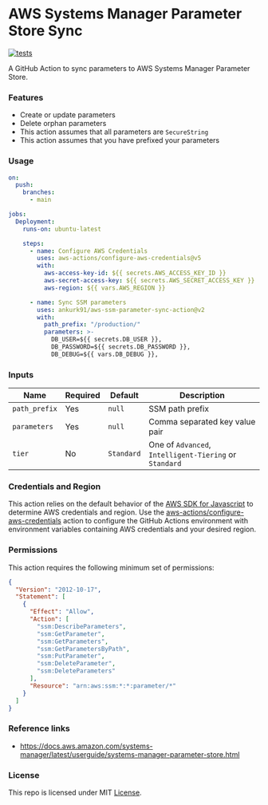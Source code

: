# AWS Systems Manager Parameter Store Sync

[![tests](https://github.com/ankurk91/aws-ssm-parameter-sync-action/actions/workflows/tests.yaml/badge.svg)](https://github.com/ankurk91/aws-ssm-parameter-sync-action/actions)

A GitHub Action to sync parameters to AWS Systems Manager Parameter Store.

### Features

* Create or update parameters
* Delete orphan parameters
* This action assumes that all parameters are `SecureString`
* This action assumes that you have prefixed your parameters

### Usage

```yaml
on:
  push:
    branches:
      - main

jobs:
  Deployment:
    runs-on: ubuntu-latest

    steps:
      - name: Configure AWS Credentials
        uses: aws-actions/configure-aws-credentials@v5
        with:
          aws-access-key-id: ${{ secrets.AWS_ACCESS_KEY_ID }}
          aws-secret-access-key: ${{ secrets.AWS_SECRET_ACCESS_KEY }}
          aws-region: ${{ vars.AWS_REGION }}

      - name: Sync SSM parameters
        uses: ankurk91/aws-ssm-parameter-sync-action@v2
        with:
          path_prefix: "/production/"
          parameters: >-
            DB_USER=${{ secrets.DB_USER }},
            DB_PASSWORD=${{ secrets.DB_PASSWORD }},
            DB_DEBUG=${{ vars.DB_DEBUG }},
```

### Inputs

| Name          | Required | Default    | Description                                            |
|---------------|----------|------------|--------------------------------------------------------|
| `path_prefix` | Yes      | `null`     | SSM path prefix                                        |
| `parameters`  | Yes      | `null`     | Comma separated key value pair                         |
| `tier`        | No       | `Standard` | One of `Advanced`, `Intelligent-Tiering` or `Standard` |

### Credentials and Region

This action relies on the default behavior of the
[AWS SDK for Javascript](https://docs.aws.amazon.com/sdk-for-javascript/v2/developer-guide/setting-credentials-node.html)
to determine AWS credentials and region.
Use the [aws-actions/configure-aws-credentials](https://github.com/aws-actions/configure-aws-credentials) action to
configure the GitHub Actions environment with environment variables containing AWS credentials and your desired region.

### Permissions

This action requires the following minimum set of permissions:

```json
{
  "Version": "2012-10-17",
  "Statement": [
    {
      "Effect": "Allow",
      "Action": [
        "ssm:DescribeParameters",
        "ssm:GetParameter",
        "ssm:GetParameters",
        "ssm:GetParametersByPath",
        "ssm:PutParameter",
        "ssm:DeleteParameter",
        "ssm:DeleteParameters"
      ],
      "Resource": "arn:aws:ssm:*:*:parameter/*"
    }
  ]
}
```

### Reference links

* https://docs.aws.amazon.com/systems-manager/latest/userguide/systems-manager-parameter-store.html

### License

This repo is licensed under MIT [License](LICENSE.txt).
